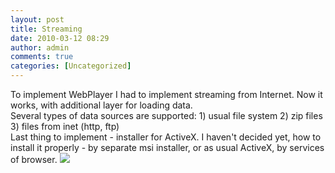 ```yaml
---
layout: post
title: Streaming
date: 2010-03-12 08:29
author: admin
comments: true
categories: [Uncategorized]
---
```

To implement WebPlayer I had to implement streaming from Internet. Now it works, with additional layer for loading data.  <br />  Several types of data sources are supported:  1) usual file system  2) zip files  3) files from inet (http, ftp)  <br />  Last thing to implement - installer for ActiveX. I haven't decided yet, how to install it properly - by separate msi installer, or as usual ActiveX, by services of browser.   <img src="http://lh4.ggpht.com/_LfYx03jjmdk/SGgkmN_3VkI/AAAAAAAAAEE/h7YEz75KKPQ/s288/Single%202008-06-30%2003-15-17-78.jpg" class = "image featured" />
